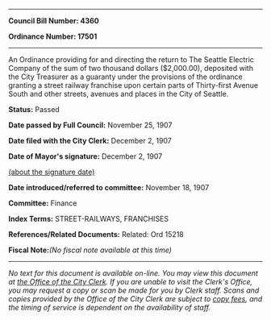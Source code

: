 

********

**Council Bill Number: 4360**
   
**Ordinance Number: 17501**
********

 An Ordinance providing for and directing the return to The Seattle Electric Company of the sum of two thousand dollars ($2,000.00), deposited with the City Treasurer as a guaranty under the provisions of the ordinance granting a street railway franchise upon certain parts of Thirty-first Avenue South and other streets, avenues and places in the City of Seattle.

**Status:** Passed
   
**Date passed by Full Council:** November 25, 1907
   
**Date filed with the City Clerk:** December 2, 1907
   
**Date of Mayor's signature:** December 2, 1907
   
[(about the signature date)](/~public/approvaldate.htm)
   
   
   
**Date introduced/referred to committee:** November 18, 1907
   
**Committee:** Finance
   
   
**Index Terms:** STREET-RAILWAYS, FRANCHISES

**References/Related Documents:** Related: Ord 15218

**Fiscal Note:**_(No fiscal note available at this time)_
********

_No text for this document is available on-line. You may view this document at [the Office of the City Clerk](http://www.seattle.gov/leg/clerk/contactUs.htm). If you are unable to visit the Clerk's Office, you may request a copy or scan be made for you by Clerk staff. Scans and copies provided by the Office of the City Clerk are subject to [copy fees](http://clerk.seattle.gov/~public/clerkfees.htm), and the timing of service is dependent on the availability of staff._

